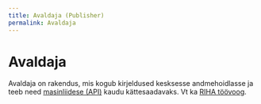 ```yaml
---
title: Avaldaja (Publisher)
permalink: Avaldaja
---
```


# Avaldaja

Avaldaja on rakendus, mis kogub kirjeldused kesksesse andmehoidlasse ja teeb need [masinliidese (API)](Kirjeldusstandard) kaudu kättesaadavaks. Vt ka [RIHA töövoog](Toovoog).


